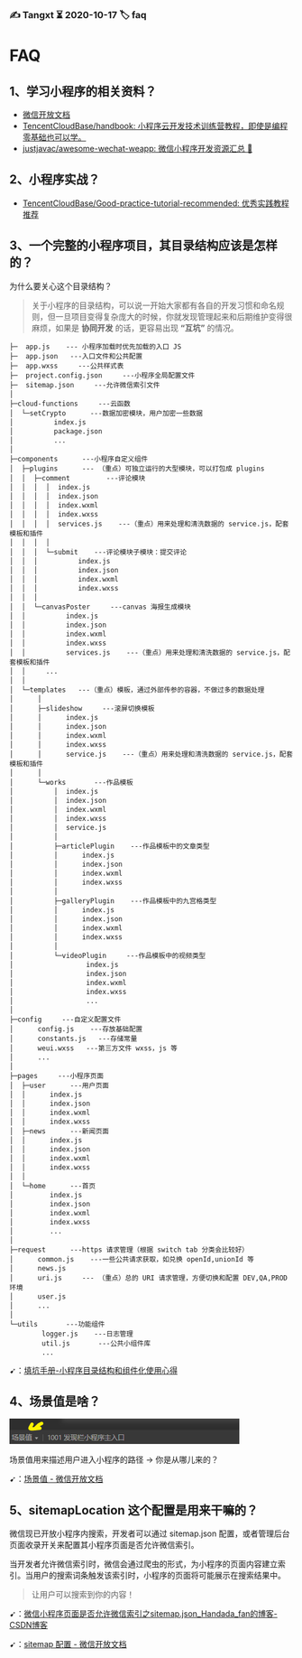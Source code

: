 ### ✍️ Tangxt ⏳ 2020-10-17 🏷️ faq

# FAQ

## 1、学习小程序的相关资料？

- [微信开放文档](https://developers.weixin.qq.com/miniprogram/dev/framework/)
- [TencentCloudBase/handbook: 小程序云开发技术训练营教程，即使是编程零基础也可以学。](https://cloudbase.net/community/guides/handbook/index.html)
- [justjavac/awesome-wechat-weapp: 微信小程序开发资源汇总 :100:](https://github.com/justjavac/awesome-wechat-weapp)

## 2、小程序实战？

- [TencentCloudBase/Good-practice-tutorial-recommended: 优秀实践教程推荐](https://github.com/TencentCloudBase/Good-practice-tutorial-recommended)

## 3、一个完整的小程序项目，其目录结构应该是怎样的？

为什么要关心这个目录结构？

> 关于小程序的目录结构，可以说一开始大家都有各自的开发习惯和命名规则，但一旦项目变得复杂庞大的时候，你就发现管理起来和后期维护变得很麻烦，如果是 **协同开发** 的话，更容易出现 **“互坑”** 的情况。

```
├─  app.js    --- 小程序加载时优先加载的入口 JS
├─  app.json   ---入口文件和公共配置
├─  app.wxss     ---公共样式表
├─  project.config.json     ---小程序全局配置文件
├─  sitemap.json     ---允许微信索引文件
│  
├─cloud-functions     ---云函数
│  └─setCrypto      ---数据加密模块，用户加密一些数据
│          index.js
│          package.json
│          ...
│          
├─components      ---小程序自定义组件
│  ├─plugins      --- （重点）可独立运行的大型模块，可以打包成 plugins
│  │  ├─comment         ---评论模块
│  │  │  │  index.js
│  │  │  │  index.json
│  │  │  │  index.wxml
│  │  │  │  index.wxss
│  │  │  │  services.js    ---（重点）用来处理和清洗数据的 service.js，配套模板和插件
│  │  │  │      
│  │  │  └─submit    ---评论模块子模块：提交评论
│  │  │          index.js
│  │  │          index.json
│  │  │          index.wxml
│  │  │          index.wxss
│  │  │      
│  │  └─canvasPoster     ---canvas 海报生成模块
│  │          index.js
│  │          index.json
│  │          index.wxml
│  │          index.wxss
│  │          services.js    ---（重点）用来处理和清洗数据的 service.js，配套模板和插件
│  │     ...
│  │          
│  └─templates   ---（重点）模板，通过外部传参的容器，不做过多的数据处理
│      │      
│      ├─slideshow     ---滚屏切换模板
│      │      index.js
│      │      index.json
│      │      index.wxml
│      │      index.wxss
│      │      service.js    ---（重点）用来处理和清洗数据的 service.js，配套模板和插件
│      │      
│      └─works       ---作品模板
│          │  index.js
│          │  index.json
│          │  index.wxml
│          │  index.wxss
│          │  service.js
│          │  
│          ├─articlePlugin    ---作品模板中的文章类型
│          │      index.js
│          │      index.json
│          │      index.wxml
│          │      index.wxss
│          │      
│          ├─galleryPlugin    ---作品模板中的九宫格类型
│          │      index.js
│          │      index.json
│          │      index.wxml
│          │      index.wxss
│          │      
│          └─videoPlugin     ---作品模板中的视频类型
│                  index.js
│                  index.json
│                  index.wxml
│                  index.wxss
│                  ...
│                  
├─config     ---自定义配置文件
│      config.js    ---存放基础配置
│      constants.js   ---存储常量
│      weui.wxss   ---第三方文件 wxss，js 等
│      ...
│      
├─pages     ---小程序页面
│  ├─user      ---用户页面
│  │      index.js
│  │      index.json
│  │      index.wxml
│  │      index.wxss
│  ├─news      ---新闻页面
│  │      index.js
│  │      index.json
│  │      index.wxml
│  │      index.wxss
│  │      
│  └─home      ---首页
│         index.js
│         index.json
│         index.wxml
│         index.wxss
│         ...   
│          
├─request      ---https 请求管理（根据 switch tab 分类会比较好）
│      common.js    ---一些公共请求获取，如兑换 openId,unionId 等
│      news.js
│      uri.js     --- （重点）总的 URI 请求管理，方便切换和配置 DEV,QA,PROD 环境
│      user.js
│      ...
│      
└─utils       ---功能组件
        logger.js    ---日志管理
        util.js       ---公共小组件库
        ...
```

➹：[填坑手册-小程序目录结构和组件化使用心得](https://juejin.im/post/6844903871135875079#comment)

## 4、场景值是啥？

![场景值](assets/img/2021-04-19-16-59-06.png)

场景值用来描述用户进入小程序的路径 -> 你是从哪儿来的？

➹：[场景值 - 微信开放文档](https://developers.weixin.qq.com/miniprogram/dev/framework/app-service/scene.html)

## 5、sitemapLocation 这个配置是用来干嘛的？

微信现已开放小程序内搜索，开发者可以通过 sitemap.json 配置，或者管理后台页面收录开关来配置其小程序页面是否允许微信索引。

当开发者允许微信索引时，微信会通过爬虫的形式，为小程序的页面内容建立索引。当用户的搜索词条触发该索引时，小程序的页面将可能展示在搜索结果中。

> 让用户可以搜索到你的内容！

➹：[微信小程序页面是否允许微信索引之sitemap.json_Handada_fan的博客-CSDN博客](https://blog.csdn.net/qq_39441438/article/details/111906852)

➹：[sitemap 配置 - 微信开放文档](https://developers.weixin.qq.com/miniprogram/dev/reference/configuration/sitemap.html)